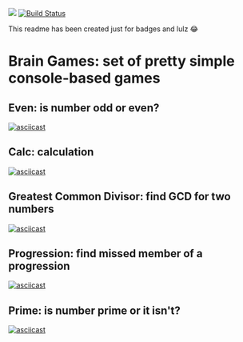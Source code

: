 <a href="https://codeclimate.com/github/great-timofey/php-project-lvl1/maintainability"><img src="https://api.codeclimate.com/v1/badges/5554001ef88f8daaf09c/maintainability" /></a>
[![Build Status](https://travis-ci.org/great-timofey/php-project-lvl1.svg?branch=master)](https://travis-ci.org/great-timofey/php-project-lvl1)

This readme has been created just for badges and lulz 😂

# Brain Games: set of pretty simple console-based games

## Even: is number odd or even?

[![asciicast](https://asciinema.org/a/g2D6DU0JWnLMr4JMB5jHJicvY.svg)](https://asciinema.org/a/g2D6DU0JWnLMr4JMB5jHJicvY)

## Calc: calculation
[![asciicast](https://asciinema.org/a/UWXHh5KmTWQowVLKUuTWhorIs.svg)](https://asciinema.org/a/UWXHh5KmTWQowVLKUuTWhorIs)

## Greatest Common Divisor: find GCD for two numbers
[![asciicast](https://asciinema.org/a/gkx5wZYnjtXbjyCLdoBAutrzB.svg)](https://asciinema.org/a/gkx5wZYnjtXbjyCLdoBAutrzB)

## Progression: find missed member of a progression
[![asciicast](https://asciinema.org/a/TbZKgOCjLCbTdy1tnyQdlEPXX.svg)](https://asciinema.org/a/TbZKgOCjLCbTdy1tnyQdlEPXX)

## Prime: is number prime or it isn't?
[![asciicast](https://asciinema.org/a/TNYDF8lJ85Zr9ghczmYBX1uJj.svg)](https://asciinema.org/a/TNYDF8lJ85Zr9ghczmYBX1uJj)
